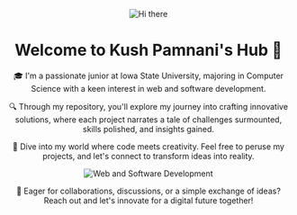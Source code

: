 <div align="center">

![Hi there](https://www.google.com/url?sa=i&url=https%3A%2F%2Fgithub.com%2FDavidon4&psig=AOvVaw0qoI7_k5MdfDpHs9YGpe7M&ust=1709615451334000&source=images&cd=vfe&opi=89978449&ved=0CBIQjRxqFwoTCNDbiP_r2YQDFQAAAAAdAAAAABAE) 

<!-- This is a placeholder image. Replace the URL with your custom "Hi there" greeting image or GIF that has the fading colored effect. -->

# Welcome to Kush Pamnani's Hub 👋

🎓 I'm a passionate junior at Iowa State University, majoring in Computer Science with a keen interest in web and software development.

🔍 Through my repository, you'll explore my journey into crafting innovative solutions, where each project narrates a tale of challenges surmounted, skills polished, and insights gained.

🎨 Dive into my world where code meets creativity. Feel free to peruse my projects, and let's connect to transform ideas into reality.

![Web and Software Development](https://via.placeholder.com/500x250?Text=Web%20and%20Software%20Development) 

<!-- Replace the above URL with an actual image or graphic that represents your interests in web and software development. -->

💬 Eager for collaborations, discussions, or a simple exchange of ideas? Reach out and let's innovate for a digital future together!

</div>
